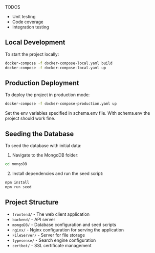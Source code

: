 TODOS
- Unit testing
- Code coverage
- Integration testing

## Local Development

To start the project locally:

```bash
docker-compose -f docker-compose-local.yaml build
docker-compose -f docker-compose-local.yaml up
```

## Production Deployment

To deploy the project in production mode:

```bash
docker-compose -f docker-compose-production.yaml up
```

Set the env variables specified in schema.env file. With schema.env the project should work fine.

## Seeding the Database

To seed the database with initial data:

1. Navigate to the MongoDB folder:

```bash
cd mongoDB
```

2. Install dependencies and run the seed script:

```bash
npm install
npm run seed
```

## Project Structure

- `frontend/` - The web client application
- `backend/` - API server
- `mongoDB/` - Database configuration and seed scripts
- `nginx/` - Nginx configuration for serving the application
- `FileServer/` - Server for file storage
- `typesense/` - Search engine configuration
- `certbot/` - SSL certificate management
